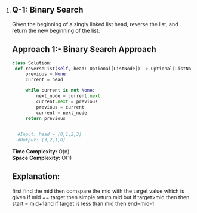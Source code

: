 1. ## Q-1: Binary Search
   Given the beginning of a singly linked list head, reverse the list, and return the new beginning of the list.

    ## Approach 1:- Binary Search Approach
   ``` python
   class Solution:
    def reverseList(self, head: Optional[ListNode]) -> Optional[ListNode]:
        previous = None  
        current = head  

        while current is not None:
            next_node = current.next  
            current.next = previous    
            previous = current          
            current = next_node 
        return previous
                
   
     #Input: head = [0,1,2,3]
     #Output: [3,2,1,0]


   ```
    **Time Complexity:** O(n)  
    **Space Complexity:** O(1)
    ## Explanation: 
    first find the mid then comspare the mid with the target value which is given if mid == target then simple return mid but if target>mid then then start = mid+1and if target is less than mid then end=mid-1 


